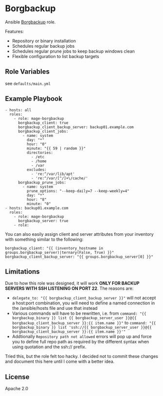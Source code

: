 Borgbackup
==========

Ansible [Borgbackup](https://borgbackup.readthedocs.io/en/stable/) role.

Features:
 * Repository or binary installation
 * Schedules regular backup jobs
 * Schedules regular prune jobs to keep backup windows clean
 * Flexible configuration to list backup targets

Role Variables
--------------

see `defaults/main.yml`

Example Playbook
----------------

    - hosts: all
      roles:
        - role: mage-borgbackup
          borgbackup_client: true
          borgbackup_client_backup_server: backup01.example.com
          borgbackup_client_jobs:
            - name: system
              day: "*"
              hour: "0"
              minute: "{{ 59 | random }}"
              directories:
                - /etc
                - /home
                - /var
              excludes:
                - 're:^/var/lib/apt'
                - 're:^/var/[^/]+\/cache/'
          borgbackup_prune_jobs:
            - name: system
              prune_options: "--keep-daily=7 --keep-weekly=4"
              day: "*"
              hour: "8"
              minute: "0"
    - hosts: backup01.example.com
      roles:
        - role: mage-borgbackup
          borgbackup_server: true
        - role: 
          
You can also easily assign client and server attributes from your inventory with something similar to the following:

    borgbackup_client: "{{ (inventory_hostname in groups.borgbackup_server)|ternary(False, True) }}"
    borgbackup_client_backup_server: "{{ groups.borgbackup_server[0] }}"


Limitations
-----------

Due to how this role was designed, it will work **ONLY FOR BACKUP SERVERS WITH SSH LISTENING ON PORT 22**. The reasons are:

- `delegate_to: "{{ borgbackup_client_backup_server }}"` will not accept a host:port combination, you will need to define
   a named connection in the /ansible/hosts file and use that instead
- Various commands will have to be rewritten, i.e. from
  `command: "{{ borgbackup_binary }} list {{ borgbackup_server_user }}@{{ borgbackup_client_backup_server }}:{{ item.name }}"`
  to
  `command: "{{ borgbackup_binary }} list 'ssh://{{ borgbackup_server_user }}@{{ borgbackup_client_backup_server }}:{{ item.name }}'"`
- Addtionally `Repository path not allowed` errors will pop up and force you to define full repo path as required by the 
  different syntax when using quotation and the ssh:// prefix.

Tried this, but the role felt too hacky. I decided not to commit these changes and document this here until I come with a 
better idea.


License
-------

Apache 2.0



